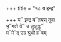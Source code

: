 +++
title = "१८ य इन्द्र"

+++
य᳓ इन्द्र य᳓तयस् तुवा  
भृ᳓गवो ये᳓ च तुष्टुवुः᳓  
म᳓मे᳓द् उग्र श्रुधी ह᳓वम्